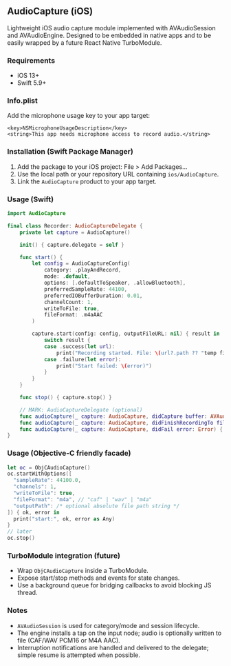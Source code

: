 ## AudioCapture (iOS)

Lightweight iOS audio capture module implemented with AVAudioSession and AVAudioEngine. Designed to be embedded in native apps and to be easily wrapped by a future React Native TurboModule.

### Requirements

- iOS 13+
- Swift 5.9+

### Info.plist

Add the microphone usage key to your app target:

```
<key>NSMicrophoneUsageDescription</key>
<string>This app needs microphone access to record audio.</string>
```

### Installation (Swift Package Manager)

1. Add the package to your iOS project: File > Add Packages...
2. Use the local path or your repository URL containing `ios/AudioCapture`.
3. Link the `AudioCapture` product to your app target.

### Usage (Swift)

```swift
import AudioCapture

final class Recorder: AudioCaptureDelegate {
    private let capture = AudioCapture()

    init() { capture.delegate = self }

    func start() {
        let config = AudioCaptureConfig(
            category: .playAndRecord,
            mode: .default,
            options: [.defaultToSpeaker, .allowBluetooth],
            preferredSampleRate: 44100,
            preferredIOBufferDuration: 0.01,
            channelCount: 1,
            writeToFile: true,
            fileFormat: .m4aAAC
        )

        capture.start(config: config, outputFileURL: nil) { result in
            switch result {
            case .success(let url):
                print("Recording started. File: \(url?.path ?? "temp file")")
            case .failure(let error):
                print("Start failed: \(error)")
            }
        }
    }

    func stop() { capture.stop() }

    // MARK: AudioCaptureDelegate (optional)
    func audioCapture(_ capture: AudioCapture, didCapture buffer: AVAudioPCMBuffer, at time: AVAudioTime) {}
    func audioCapture(_ capture: AudioCapture, didFinishRecordingTo fileURL: URL) { print("Saved to", fileURL) }
    func audioCapture(_ capture: AudioCapture, didFail error: Error) { print("Error:", error) }
}
```

### Usage (Objective-C friendly facade)

```swift
let oc = ObjCAudioCapture()
oc.startWithOptions([
  "sampleRate": 44100.0,
  "channels": 1,
  "writeToFile": true,
  "fileFormat": "m4a", // "caf" | "wav" | "m4a"
  "outputPath": /* optional absolute file path string */
]) { ok, error in
  print("start:", ok, error as Any)
}
// later
oc.stop()
```

### TurboModule integration (future)

- Wrap `ObjCAudioCapture` inside a TurboModule.
- Expose start/stop methods and events for state changes.
- Use a background queue for bridging callbacks to avoid blocking JS thread.

### Notes

- `AVAudioSession` is used for category/mode and session lifecycle.
- The engine installs a tap on the input node; audio is optionally written to file (CAF/WAV PCM16 or M4A AAC).
- Interruption notifications are handled and delivered to the delegate; simple resume is attempted when possible.

